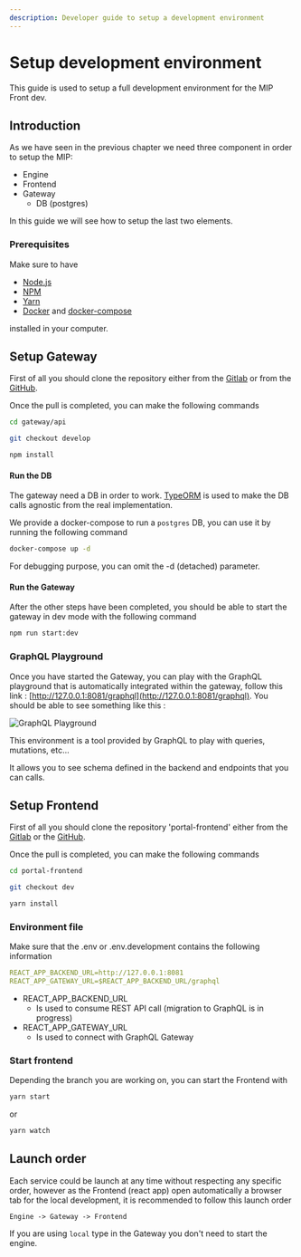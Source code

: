 ```yaml
---
description: Developer guide to setup a development environment
---
```


# Setup development environment

This guide is used to setup a full development environment for the MIP Front dev.

## Introduction

As we have seen in the previous chapter we need three component in order to setup the MIP:

* Engine
* Frontend
* Gateway
  * DB (postgres)

In this guide we will see how to setup the last two elements.

### Prerequisites

Make sure to have

* [Node.js](https://nodejs.org)
* [NPM](https://npmjs.com)
* [Yarn](https://yarnpkg.com)
* [Docker](https://docs.docker.com/get-docker/) and [docker-compose](https://docs.docker.com/compose/install/)

installed in your computer.

## Setup Gateway

First of all you should clone the repository either from the [Gitlab](https://gitlab.com/sibmip/gateway) or from the [GitHub](https://github.com/HBPMedical/gateway).

Once the pull is completed, you can make the following commands

```bash
cd gateway/api

git checkout develop

npm install
```

#### Run the DB

The gateway need a DB in order to work. [TypeORM](https://typeorm.io) is used to make the DB calls agnostic from the real implementation.&#x20;

We provide a docker-compose to run a `postgres` DB, you can use it by running the following command

```bash
docker-compose up -d 
```

For debugging purpose, you can omit the -d (detached) parameter.

#### Run the Gateway

After the other steps have been completed, you should be able to start the gateway in dev mode with the following command

```bash
npm run start:dev
```

### GraphQL Playground

Once you have started the Gateway, you can play with the GraphQL playground that is automatically integrated within the gateway, follow this link : [http://127.0.0.1:8081/graphql](http://127.0.0.1:8081/graphql). You should be able to see something like this :

![GraphQL Playground](<../.gitbook/assets/image (1).png>)

This environment is a tool provided by GraphQL to play with queries, mutations, etc...

It allows you to see schema defined in the backend and endpoints that you can calls.

## Setup Frontend

First of all you should clone the repository 'portal-frontend' either from the [Gitlab](https://gitlab.com/sibmip/portal-frontend) or the [GitHub](https://github.com/HBPMedical/portal-frontend).

Once the pull is completed, you can make the following commands

```bash
cd portal-frontend

git checkout dev

yarn install
```

### Environment file

Make sure that the .env or .env.development contains the following information

```yaml
REACT_APP_BACKEND_URL=http://127.0.0.1:8081
REACT_APP_GATEWAY_URL=$REACT_APP_BACKEND_URL/graphql
```

* REACT\_APP\_BACKEND\_URL
  * Is used to consume REST API call (migration to GraphQL is in progress)
* REACT\_APP\_GATEWAY\_URL
  * Is used to connect with GraphQL Gateway

### Start frontend

Depending the branch you are working on, you can start the Frontend with

```bash
yarn start
```

or

```bash
yarn watch
```

## Launch order

Each service could be launch at any time without respecting any specific order, however as the Frontend (react app) open automatically a browser tab for the local development, it is recommended to follow this launch order

`Engine -> Gateway -> Frontend`

If you are using `local` type in the Gateway you don't need to start the engine.
